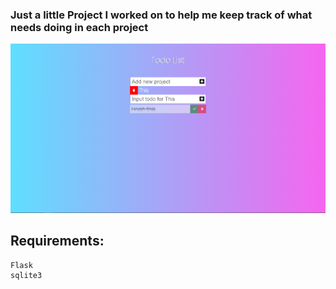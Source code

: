 ### Just a little Project I worked on to help me keep track of what needs doing in each project

![Preview](assets/preview.png)

## Requirements:
```
Flask
sqlite3
```